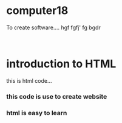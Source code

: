 # computer18
To create software....
hgf
fgfj'
fg
bgdr
<html>
  <head></head>
  <title></title><br>
  <h1>introduction to HTML</H1>
  <p1>this is html code...</p>
  <h3>this code is use to create website</h3>
  <h3>html is easy to learn</h3>
</html>  

